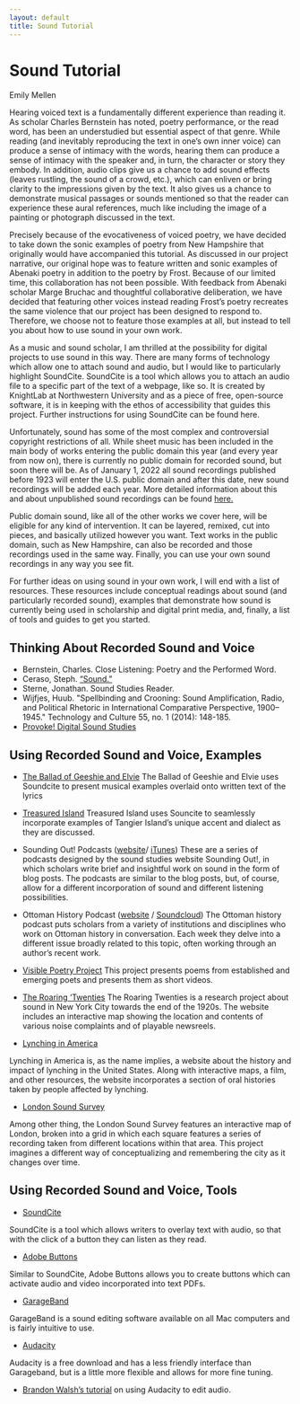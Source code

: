 ```yaml
---
layout: default
title: Sound Tutorial
---
```

# Sound Tutorial
Emily Mellen

Hearing voiced text is a fundamentally different experience than reading it. As scholar Charles Bernstein has noted, poetry performance, or the read word, has been an understudied but essential aspect of that genre. While reading (and inevitably reproducing the text in one’s own inner voice) can produce a sense of intimacy with the words, hearing them can produce a sense of intimacy with the speaker and, in turn, the character or story they embody. In addition, audio clips give us a chance to add sound effects (leaves rustling, the sound of a crowd, etc.), which can enliven or bring clarity to the impressions given by the text. It also gives us a chance to demonstrate musical passages or sounds mentioned so that the reader can experience these aural references, much like including the image of a painting or photograph discussed in the text.

Precisely because of the evocativeness of voiced poetry, we have decided to take down the sonic examples of poetry from New Hampshire that originally would have accompanied this tutorial. As discussed in our project narrative, our original hope was to feature written and sonic examples of Abenaki poetry in addition to the poetry by Frost. Because of our limited time, this collaboration has not been possible. With feedback from Abenaki scholar Marge Bruchac and thoughtful collaborative deliberation, we have decided that featuring other voices instead reading Frost’s poetry recreates the same violence that our project has been designed to respond to. Therefore, we choose not to feature those examples at all, but instead to tell you about how to use sound in your own work.

As a music and sound scholar, I am thrilled at the possibility for digital projects to use sound in this way. There are many forms of technology which allow one to attach sound and audio, but I would like to particularly highlight SoundCite. SoundCite is a tool which allows you to attach an audio file to a specific part of the text of a webpage, like so. It is created by KnightLab at Northwestern University and as a piece of free, open-source software, it is in keeping with the ethos of accessibility that guides this project. Further instructions for using SoundCite can be found here.

Unfortunately, sound has some of the most complex and controversial copyright restrictions of all. While sheet music has been included in the main body of works entering the public domain this year (and every year from now on), there is currently no public domain for recorded sound, but soon there will be. As of January 1, 2022 all sound recordings published before 1923 will enter the U.S. public domain and after this date, new sound recordings will be added each year. More detailed information about this and about unpublished sound recordings can be found [here.](https://copyright.cornell.edu/publicdomain)  

Public domain sound, like all of the other works we cover here, will be eligible for any kind of intervention. It can be layered, remixed, cut into pieces, and basically utilized however you want. Text works in the public domain, such as New Hampshire, can also be recorded and those recordings used in the same way. Finally, you can use your own sound recordings in any way you see fit.

For further ideas on using sound in your own work, I will end with a list of resources. These resources include conceptual readings about sound (and particularly recorded sound), examples that demonstrate how sound is currently being used in scholarship and digital print media, and, finally, a list of tools and guides to get you started.

## Thinking About Recorded Sound and Voice 
* Bernstein, Charles. Close Listening: Poetry and the Performed Word.
* Ceraso, Steph. [“Sound.”](https://digitalpedagogy.mla.hcommons.org/keywords/sound/)
* Sterne, Jonathan. Sound Studies Reader.
* Wijfjes, Huub. "Spellbinding and Crooning: Sound Amplification, Radio, and Political Rhetoric in International Comparative Perspective, 1900–1945." Technology and Culture 55, no. 1
(2014): 148-185.
* [Provoke! Digital Sound Studies](http://soundboxproject.com/) 

## Using Recorded Sound and Voice, Examples 
* [The Ballad of Geeshie and Elvie](https://www.nytimes.com/interactive/2014/04/13/magazine/blues.html)
The Ballad of Geeshie and Elvie uses Soundcite to present musical examples overlaid onto written text of the lyrics

* [Treasured Island](http://projects.aljazeera.com/2014/tangier-island/)
Treasured Island uses Souncite to seamlessly incorporate examples of Tangier Island’s unique accent and dialect as they are discussed.

* Sounding Out! Podcasts ([website](https://soundstudiesblog.com/podcast-editorial-statement/)/ [iTunes](https://itunes.apple.com/us/podcast/sounding-out%21/id435193796))
These are a series of podcasts designed by the sound studies website Sounding Out!, in which scholars write brief and insightful work on sound in the form of blog posts. The podcasts are similar to the blog posts, but, of course, allow for a different incorporation of sound and different listening possibilities.

* Ottoman History Podcast ([website](http://www.ottomanhistorypodcast.com/) / [Soundcloud](https://soundcloud.com/ottoman-history-podcast/robson))
The Ottoman history podcast puts scholars from a variety of institutions and disciplines who work on Ottoman history in conversation. Each week they delve into a different issue broadly related to this topic, often working through an author’s recent work.

* [Visible Poetry Project](https://www.visiblepoetryproject.com/)
This project presents poems from established and emerging poets and presents them as short videos.

* [The Roaring ‘Twenties](http://vectorsdev.usc.edu/NYCsound/777b.html)
The Roaring Twenties is a research project about sound in New York City towards the end of the 1920s. The website includes an interactive map showing the location and contents of various noise complaints and of playable newsreels. 

* [Lynching in America](https://lynchinginamerica.eji.org/)

Lynching in America is, as the name implies, a website about the history and impact of lynching in the United States. Along with interactive maps, a film, and other resources, the website incorporates a section of oral histories taken by people affected by lynching.

* [London Sound Survey](https://www.soundsurvey.org.uk/index.php/survey/soundmaps/more/37/35)

Among other thing, the London Sound Survey features an interactive map of London, broken into a grid in which each square features a series of recording taken from different locations within that area. This project imagines a different way of conceptualizing and remembering the city as it changes over time.

## Using Recorded Sound and Voice, Tools

* [SoundCite](https://soundcite.knightlab.com/)

SoundCite is a tool which allows writers to overlay text with audio, so that with the click of a button they can listen as they read. 

* [Adobe Buttons](https://helpx.adobe.com/indesign/using/interactivity-5.html)

Similar to SoundCite, Adobe Buttons allows you to create buttons which can activate audio and video incorporated into text PDFs. 

* [GarageBand](https://www.apple.com/mac/garageband/)

GarageBand is a sound editing software available on all Mac computers and is fairly intuitive to use.

* [Audacity](https://www.audacityteam.org/)

Audacity is a free download and has a less friendly interface than Garageband, but is a little more flexible and allows for more fine tuning.

* [Brandon Walsh’s tutorial](https://programminghistorian.org/en/lessons/editing-audio-with-audacity) on using Audacity to edit audio.